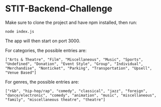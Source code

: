 # STIT-Backend-Challenge

Make sure to clone the project and have npm installed, then run:
```
node index.js
```
The app will then start on port 3000.




For categories, the possible entries are:
```
["Arts & Theatre", "Film", "Miscellaneous", "Music", "Sports", "Undefined", "Donation", "Event Style", "Group", "Individual", "Merchandise", "Nonticket", "Parking", "Transportation", "Upsell", "Venue Based"]
```

For genres, the possible entries are:
```
["r&b", "hip-hop/rap", "comedy", "classical", "jazz", "foreign", "dance/electronic", "comedy", "animation", "music", "miscellaneous", "family", "miscellaneous theatre", "theatre"]
```
